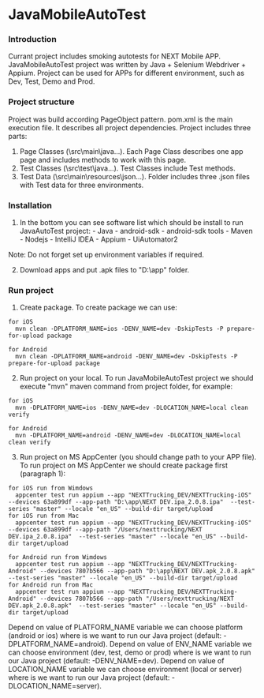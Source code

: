 # JavaMobileAutoTest

### Introduction
Currant project includes smoking autotests for NEXT Mobile APP. JavaMobileAutoTest project was written by Java + Selenium Webdriver + Appium. Project can be used for APPs for different environment, such as Dev, Test, Demo and Prod.
 
### Project structure
Project was build according PageObject pattern. pom.xml is the main execution file. It describes all project dependencies. Project includes three parts: 
   1. Page Classes (\src\main\java\...). Each Page Class describes one app page and includes methods to work with this page.
   2. Test Classes (\src\test\java\...). Test Classes include Test methods.
   3. Test Data (\src\main\resources\json\...). Folder includes three .json files with Test data for three environments.
    
### Installation
   1. In the bottom you can see software list which should be install to run JavaAutoTest project:
    - Java
    - android-sdk
    - android-sdk tools
    - Maven
    - Nodejs
    - IntelliJ IDEA
    - Appium
    - UiAutomator2

Note: Do not forget set up environment variables if required.

   2. Download apps and put .apk files to "D:\\app" folder.

### Run project
   1. Create package. To create package we can use:

    for iOS
      mvn clean -DPLATFORM_NAME=ios -DENV_NAME=dev -DskipTests -P prepare-for-upload package

    for Android
      mvn clean -DPLATFORM_NAME=android -DENV_NAME=dev -DskipTests -P prepare-for-upload package


   2. Run project on your local. To run JavaMobileAutoTest project we should execute "mvn" maven command from project folder, for example:

    for iOS
      mvn -DPLATFORM_NAME=ios -DENV_NAME=dev -DLOCATION_NAME=local clean verify

    for Android
      mvn -DPLATFORM_NAME=android -DENV_NAME=dev -DLOCATION_NAME=local clean verify


   3. Run project on MS AppCenter (you should change path to your APP file). To run project on MS AppCenter we should create package first (paragraph 1):

    for iOS run from Wimdows
      appcenter test run appium --app "NEXTTrucking_DEV/NEXTTrucking-iOS" --devices 63a899df --app-path "D:\app\NEXT DEV.ipa_2.0.8.ipa"  --test-series "master" --locale "en_US" --build-dir target/upload
    for iOS run from Mac
      appcenter test run appium --app "NEXTTrucking_DEV/NEXTTrucking-iOS" --devices 63a899df --app-path "/Users/nexttrucking/NEXT DEV.ipa_2.0.8.ipa"  --test-series "master" --locale "en_US" --build-dir target/upload

    for Android run from Wimdows
      appcenter test run appium --app "NEXTTrucking_DEV/NEXTTrucking-Android" --devices 7807b566 --app-path "D:\app\NEXT DEV.apk_2.0.8.apk"  --test-series "master" --locale "en_US" --build-dir target/upload
    for Android run from Mac
      appcenter test run appium --app "NEXTTrucking_DEV/NEXTTrucking-Android" --devices 7807b566 --app-path "/Users/nexttrucking/NEXT DEV.apk_2.0.8.apk"  --test-series "master" --locale "en_US" --build-dir target/upload


Depend on value of PLATFORM_NAME variable we can choose platform (android or ios) where is we want to run our Java project (default: -DPLATFORM_NAME=android).
Depend on value of ENV_NAME variable we can choose environment (dev, test, demo or prod) where is we want to run our Java project (default: -DENV_NAME=dev).
Depend on value of LOCATION_NAME variable we can choose environment (local or server) where is we want to run our Java project (default: -DLOCATION_NAME=server).
